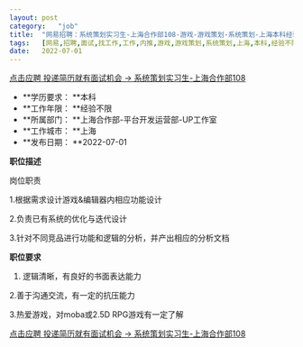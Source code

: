 ```yaml
---
layout:	post
category:	"job"
title:	"网易招聘：系统策划实习生-上海合作部108-游戏-游戏策划-系统策划-上海本科经验不限"
tags:	[网易,招聘,面试,找工作,工作,内推,游戏,游戏策划,系统策划,上海,本科,经验不限]
date:	2022-07-01
---
```


[点击应聘 投递简历就有面试机会 ->  系统策划实习生-上海合作部108](http://mobile.bole.netease.com/bole/boleDetail?id=41265&employeeId=346f03c3cda5f04c&key=all)



- **学历要求： **本科
- **工作年限： **经验不限
- **所属部门： **上海合作部-平台开发运营部-UP工作室
- **工作城市： **上海
- **发布日期： **2022-07-01



**职位描述**

岗位职责	

1.根据需求设计游戏&amp;编辑器内相应功能设计

2.负责已有系统的优化与迭代设计

3.针对不同竞品进行功能和逻辑的分析，并产出相应的分析文档





**职位要求**

1. 逻辑清晰，有良好的书面表达能力

2.善于沟通交流，有一定的抗压能力

3.热爱游戏，对moba或2.5D RPG游戏有一定了解



[点击应聘 投递简历就有面试机会 ->  系统策划实习生-上海合作部108](http://mobile.bole.netease.com/bole/boleDetail?id=41265&employeeId=346f03c3cda5f04c&key=all)